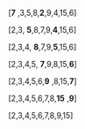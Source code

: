 [**7** ,3,5,8,**2**,9,4,15,6]
 
[2,3, **5**,8,7,9,**4**,15,6]

[2,3,4, **8**,7,9,**5**,15,6]

[2,3,4,5, **7**,9,8,15,**6**]

[2,3,4,5,6,**9** ,8,15,**7**]

[2,3,4,5,6,7,8,**15** ,**9**]

[2,3,4,5,6,7,8,9,15]
